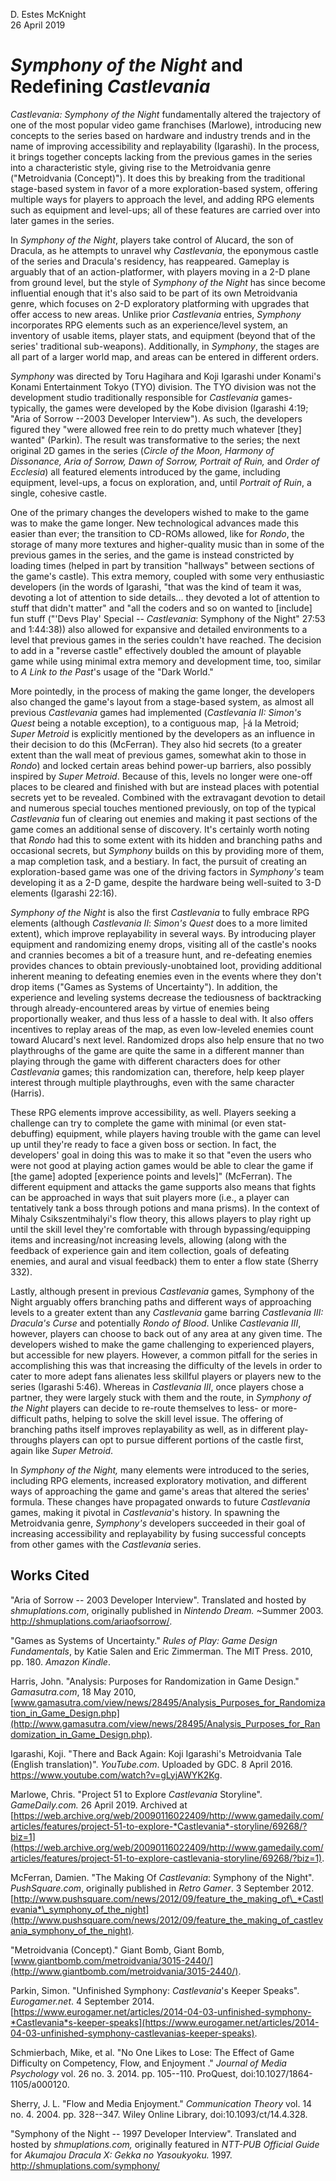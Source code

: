D. Estes McKnight\
26 April 2019

# *Symphony of the Night* and Redefining *Castlevania*

*Castlevania: Symphony of the Night* fundamentally altered the
trajectory of one of the most popular video game franchises (Marlowe),
introducing new concepts to the series based on hardware and industry
trends and in the name of improving accessibility and replayability
(Igarashi). In the process, it brings together concepts lacking from the
previous games in the series into a characteristic style, giving rise to
the Metroidvania genre ("Metroidvania (Concept)"). It does this by
breaking from the traditional stage-based system in favor of a more
exploration-based system, offering multiple ways for players to approach
the level, and adding RPG elements such as equipment and level-ups; all
of these features are carried over into later games in the series.

In *Symphony of the Night*, players take control of Alucard, the son of
Dracula, as he attempts to unravel why *Castlevania*, the eponymous
castle of the series and Dracula's residency, has reappeared. Gameplay
is arguably that of an action-platformer, with players moving in a 2-D
plane from ground level, but the style of *Symphony of the Night* has
since become influential enough that it's also said to be part of its
own Metroidvania genre, which focuses on 2-D exploratory platforming
with upgrades that offer access to new areas. Unlike prior *Castlevania*
entries, *Symphony* incorporates RPG elements such as an
experience/level system, an inventory of usable items, player stats, and
equipment (beyond that of the series' traditional sub-weapons).
Additionally, in *Symphony*, the stages are all part of a larger world
map, and areas can be entered in different orders.

*Symphony* was directed by Toru Hagihara and Koji Igarashi under
Konami's Konami Entertainment Tokyo (TYO) division. The TYO division was
not the development studio traditionally responsible for *Castlevania*
games- typically, the games were developed by the Kobe division
(Igarashi 4:19; "Aria of Sorrow --2003 Developer Interview"). As such,
the developers figured they "were allowed free rein to do pretty much
whatever \[they\] wanted" (Parkin). The result was transformative to the
series; the next original 2D games in the series (*Circle of the Moon,
Harmony of Dissonance, Aria of Sorrow, Dawn of Sorrow, Portrait of
Ruin,* and *Order of Ecclesia*) all featured elements introduced by the
game, including equipment, level-ups, a focus on exploration, and, until
*Portrait of Ruin*, a single, cohesive castle.

One of the primary changes the developers wished to make to the game was
to make the game longer. New technological advances made this easier
than ever; the transition to CD-ROMs allowed, like for *Rondo*, the
storage of many more textures and higher-quality music than in some of
the previous games in the series, and the game is instead constricted by
loading times (helped in part by transition "hallways" between sections
of the game's castle). This extra memory, coupled with some very
enthusiastic developers (in the words of Igarashi, "that was the kind of
team it was, devoting a lot of attention to side details... they devoted
a lot of attention to stuff that didn't matter" and "all the coders and
so on wanted to \[include\] fun stuff ("'Devs Play' Special --
*Castlevania*: Symphony of the Night" 27:53 and 1:44:38)) also allowed
for expansive and detailed environments to a level that previous games
in the series couldn't have reached. The decision to add in a "reverse
castle" effectively doubled the amount of playable game while using
minimal extra memory and development time, too, similar to *A Link to
the Past*'s usage of the "Dark World."

More pointedly, in the process of making the game longer, the developers
also changed the game's layout from a stage-based system, as almost all
previous *Castlevania* games had implemented (*Castlevania II: Simon's
Quest* being a notable exception), to a contiguous map, ├á la Metroid;
*Super Metroid* is explicitly mentioned by the developers as an
influence in their decision to do this (McFerran). They also hid secrets
(to a greater extent than the wall meat of previous games, somewhat akin
to those in *Rondo*) and locked certain areas behind power-up barriers,
also possibly inspired by *Super Metroid*. Because of this, levels no
longer were one-off places to be cleared and finished with but are
instead places with potential secrets yet to be revealed. Combined with
the extravagant devotion to detail and numerous special touches
mentioned previously, on top of the typical *Castlevania* fun of
clearing out enemies and making it past sections of the game comes an
additional sense of discovery. It's certainly worth noting that *Rondo*
had this to some extent with its hidden and branching paths and
occasional secrets, but *Symphony* builds on this by providing more of
them, a map completion task, and a bestiary. In fact, the pursuit of
creating an exploration-based game was one of the driving factors in
*Symphony's* team developing it as a 2-D game, despite the hardware
being well-suited to 3-D elements (Igarashi 22:16).

*Symphony of the Night* is also the first *Castlevania* to fully embrace
RPG elements (although *Castlevania II*: *Simon's Quest* does to a more
limited extent), which improve replayability in several ways. By
introducing player equipment and randomizing enemy drops, visiting all
of the castle's nooks and crannies becomes a bit of a treasure hunt, and
re-defeating enemies provides chances to obtain previously-unobtained
loot, providing additional inherent meaning to defeating enemies even in
the events where they don't drop items ("Games as Systems of
Uncertainty"). In addition, the experience and leveling systems decrease
the tediousness of backtracking through already-encountered areas by
virtue of enemies being proportionally weaker, and thus less of a hassle
to deal with. It also offers incentives to replay areas of the map, as
even low-leveled enemies count toward Alucard's next level. Randomized
drops also help ensure that no two playthroughs of the game are quite
the same in a different manner than playing through the game with
different characters does for other *Castlevania* games; this
randomization can, therefore, help keep player interest through multiple
playthroughs, even with the same character (Harris).

These RPG elements improve accessibility, as well. Players seeking a
challenge can try to complete the game with minimal (or even
stat-debuffing) equipment, while players having trouble with the game
can level up until they're ready to face a given boss or section. In
fact, the developers' goal in doing this was to make it so that "even
the users who were not good at playing action games would be able to
clear the game if \[the game\] adopted \[experience points and levels\]"
(McFerran). The different equipment and attacks the game supports also
means that fights can be approached in ways that suit players more
(i.e., a player can tentatively tank a boss through potions and mana
prisms). In the context of Mihaly Csikszentmihalyi's flow theory, this
allows players to play right up until the skill level they're
comfortable with through bypassing/equipping items and increasing/not
increasing levels, allowing (along with the feedback of experience gain
and item collection, goals of defeating enemies, and aural and visual
feedback) them to enter a flow state (Sherry 332).

Lastly, although present in previous *Castlevania* games, Symphony of
the Night arguably offers branching paths and different ways of
approaching levels to a greater extent than any *Castlevania* game
barring *Castlevania III: Dracula's Curse* and potentially *Rondo of
Blood*. Unlike *Castlevania III*, however, players can choose to back
out of any area at any given time. The developers wished to make the
game challenging to experienced players, but accessible for new players.
However, a common pitfall for the series in accomplishing this was that
increasing the difficulty of the levels in order to cater to more adept
fans alienates less skillful players or players new to the series
(Igarashi 5:46). Whereas in *Castlevania III*, once players chose a
partner, they were largely stuck with them and the route, in *Symphony
of the Night* players can decide to re-route themselves to less- or
more- difficult paths, helping to solve the skill level issue. The
offering of branching paths itself improves replayability as well, as in
different play-throughs players can opt to pursue different portions of
the castle first, again like *Super Metroid*.

In *Symphony of the Night,* many elements were introduced to the series,
including RPG elements, increased exploratory motivation, and different
ways of approaching the game and game's areas that altered the series'
formula. These changes have propagated onwards to future *Castlevania*
games, making it pivotal in *Castlevania*'s history. In spawning the
Metroidvania genre, *Symphony's* developers succeeded in their goal of
increasing accessibility and replayability by fusing successful concepts
from other games with the *Castlevania* series.

## Works Cited

"Aria of Sorrow -- 2003 Developer Interview". Translated and hosted by
*shmuplations.com*, originally published in *Nintendo Dream.* \~Summer
2003. <http://shmuplations.com/ariaofsorrow/>.

"Games as Systems of Uncertainty." *Rules of Play: Game Design
Fundamentals*, by Katie Salen and Eric Zimmerman. The MIT Press. 2010,
pp. 180. *Amazon Kindle*.

Harris, John. "Analysis: Purposes for Randomization in Game Design."
*Gamasutra.com*, 18 May 2010,
[www.gamasutra.com/view/news/28495/Analysis_Purposes_for_Randomization_in_Game_Design.php](http://www.gamasutra.com/view/news/28495/Analysis_Purposes_for_Randomization_in_Game_Design.php).

Igarashi, Koji. "There and Back Again: Koji Igarashi\'s Metroidvania
Tale (English translation)". *YouTube.com*. Uploaded by GDC. 8 April
2016. <https://www.youtube.com/watch?v=gLyjAWYK2Kg>.

Marlowe, Chris. "Project 51 to Explore *Castlevania* Storyline".
*GameDaily.com.* 26 April 2019. Archived at
[https://web.archive.org/web/20090116022409/http://www.gamedaily.com/articles/features/project-51-to-explore-*Castlevania*-storyline/69268/?biz=1](https://web.archive.org/web/20090116022409/http://www.gamedaily.com/articles/features/project-51-to-explore-castlevania-storyline/69268/?biz=1).

McFerran, Damien. "The Making Of *Castlevania*: Symphony of the Night".
*PushSquare.com*, originally published in *Retro Gamer*. 3 September
2012.
[http://www.pushsquare.com/news/2012/09/feature_the_making_of\_*Castlevania*\_symphony_of_the_night](http://www.pushsquare.com/news/2012/09/feature_the_making_of_castlevania_symphony_of_the_night).

"Metroidvania (Concept)." Giant Bomb, Giant Bomb,
[www.giantbomb.com/metroidvania/3015-2440/](http://www.giantbomb.com/metroidvania/3015-2440/).

Parkin, Simon. "Unfinished Symphony: *Castlevania*'s Keeper Speaks".
*Eurogamer.net*. 4 September 2014.
[https://www.eurogamer.net/articles/2014-04-03-unfinished-symphony-*Castlevania*s-keeper-speaks](https://www.eurogamer.net/articles/2014-04-03-unfinished-symphony-castlevanias-keeper-speaks).

Schmierbach, Mike, et al. "No One Likes to Lose: The Effect of Game
Difficulty on Competency, Flow, and Enjoyment ." *Journal of Media
Psychology* vol. 26 no. 3. 2014. pp. 105--110. ProQuest,
doi:10.1027/1864-1105/a000120.

Sherry, J. L. "Flow and Media Enjoyment." *Communication Theory* vol. 14
no. 4. 2004. pp. 328--347. Wiley Online Library,
doi:10.1093/ct/14.4.328.

"Symphony of the Night -- 1997 Developer Interview". Translated and
hosted by *shmuplations.com,* originally featured in *NTT-PUB Official
Guide* for *Akumajou Dracula X: Gekka no Yasoukyoku.* 1997.
<http://shmuplations.com/symphony/>
